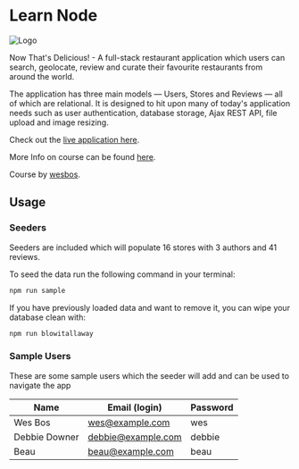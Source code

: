 # Learn Node

![Logo](https://user-images.githubusercontent.com/15032635/55244444-1cb8d700-5239-11e9-98a8-fc99a1219384.png "Learn Node")

Now That's Delicious! - A full-stack restaurant application which users can search, geolocate, review and curate their favourite restaurants from around the world.

The application has three main models — Users, Stores and Reviews — all of which are relational. It is designed to hit upon many of today's application needs such as user authentication, database storage, Ajax REST API, file upload and image resizing.

Check out the [live application here](https://demo.learnnode.com/).

More Info on course can be found [here](https://learnnode.com/).

Course by [wesbos](https://wesbos.com/).

## Usage

### Seeders

Seeders are included which will populate 16 stores with 3 authors and 41 reviews.

To seed the data run the following command in your terminal:
```bash
npm run sample
```

If you have previously loaded data and want to remove it, you can wipe your database clean with:
```bash
npm run blowitallaway
```

### Sample Users

These are some sample users which the seeder will add and can be used to navigate the app

|Name|Email (login)|Password|
|---|---|---|
|Wes Bos|wes@example.com|wes|
|Debbie Downer|debbie@example.com|debbie|
|Beau|beau@example.com|beau|
